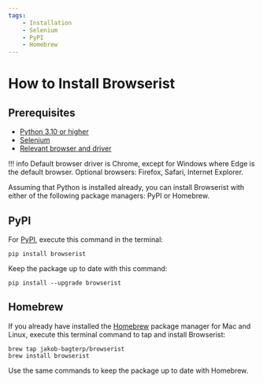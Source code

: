 ```yaml
---
tags:
    - Installation
    - Selenium
    - PyPI
    - Homebrew
---
```


# How to Install Browserist
## Prerequisites
* [Python 3.10 or higher](https://www.python.org)
* [Selenium](https://www.selenium.dev)
* [Relevant browser and driver](recommended-drivers.md)

!!! info
    Default browser driver is Chrome, except for Windows where Edge is the default browser. Optional browsers: Firefox, Safari, Internet Explorer.

Assuming that Python is installed already, you can install Browserist with either of the following package managers: PyPI or Homebrew.

## PyPI
For [PyPI](https://pypi.org/project/browserist/), execute this command in the terminal:

```shell title=""
pip install browserist
```

Keep the package up to date with this command:

```shell title=""
pip install --upgrade browserist
```

## Homebrew
If you already have installed the [Homebrew](https://brew.sh) package manager for Mac and Linux, execute this terminal command to tap and install Browserist:

```shell title=""
brew tap jakob-bagterp/browserist
brew install browserist
```

Use the same commands to keep the package up to date with Homebrew.
